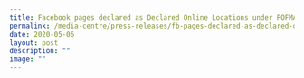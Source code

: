 ```yaml
---
title: Facebook pages declared as Declared Online Locations under POFMA
permalink: /media-centre/press-releases/fb-pages-declared-as-declared-online-locations-under-pofma/
date: 2020-05-06
layout: post
description: ""
image: ""
---
```

